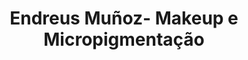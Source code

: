 ---
title: "Endreus Muñoz- Makeup e Micropigmentação"
url: /santa-cruz/endreus-munoz-makeup-e-micropigmentacao/
shop: cosméticos
---